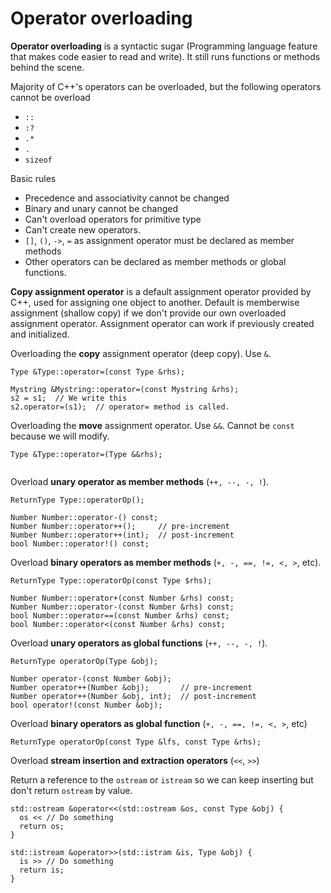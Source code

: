 # Operator overloading

**Operator overloading** is a syntactic sugar (Programming language feature that makes code easier to read and write). It still runs functions or methods behind the scene.

Majority of C++'s operators can be overloaded, but the following operators cannot be overload
- `::`
- `:?`
- `.*`
- `.`
- `sizeof`

Basic rules
- Precedence and associativity cannot be changed
- Binary and unary cannot be changed
- Can't overload operators for primitive type
- Can't create new operators.
- `[]`, `()`, `->`, `=` as assignment operator must be declared as member methods
- Other operators can be declared as member methods or global functions.

**Copy assignment operator** is a default assignment operator provided by C++, used for assigning one object to another. Default is memberwise assignment (shallow copy) if we don't provide our own overloaded assignment operator. Assignment operator can work if previously created and initialized.

Overloading the **copy** assignment operator (deep copy). Use `&`.

```
Type &Type::operator=(const Type &rhs);

Mystring &Mystring::operator=(const Mystring &rhs);
s2 = s1;  // We write this
s2.operator=(s1);  // operator= method is called.
```

Overloading the **move** assignment operator. Use `&&`. Cannot be `const` because we will modify.

```
Type &Type::operator=(Type &&rhs);


```

Overload **unary operator as member methods** (`++, --, -, !`).

```
ReturnType Type::operatorOp();

Number Number::operator-() const;
Number Number::operator++();     // pre-increment
Number Number::operator++(int);  // post-increment
bool Number::operator!() const;
```

Overload **binary operators as member methods** (`+, -, ==, !=, <, >`, etc).

```
ReturnType Type::operatorOp(const Type $rhs);

Number Number::operator+(const Number &rhs) const;
Number Number::operator-(const Number &rhs) const;
bool Number::operator==(const Number &rhs) const;
bool Number::operator<(const Number &rhs) const;
```

Overload **unary operators as global functions** (`++, --, -, !`).

```
ReturnType operatorOp(Type &obj);

Number operator-(const Number &obj);
Number operator++(Number &obj);       // pre-increment
Number operator++(Number &obj, int);  // post-increment
bool operator!(const Number &obj);
```

Overload **binary operators as global function** (`+, -, ==, !=, <, >`, etc)

```
ReturnType operatorOp(const Type &lfs, const Type &rhs);
```

Overload **stream insertion and extraction operators** (`<<`, `>>`)

Return a reference to the `ostream` or `istream` so we can keep inserting but don't return `ostream` by value.

```
std::ostream &operator<<(std::ostream &os, const Type &obj) {
  os << // Do something
  return os;
}

std::istream &operator>>(std::istram &is, Type &obj) {
  is >> // Do something
  return is;
}
```



